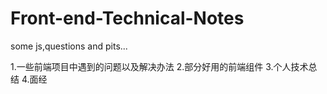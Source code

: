 # Front-end-Technical-Notes
some js,questions and pits...

1.一些前端项目中遇到的问题以及解决办法
2.部分好用的前端组件
3.个人技术总结
4.面经



